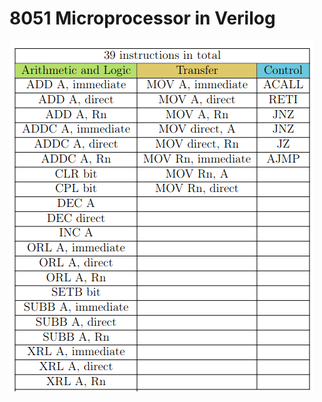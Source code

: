 # 8051 Microprocessor in Verilog

![8051-Instructions](https://github.com/AnaMedeiros07/8051/blob/main/8051_Instructions.png)
